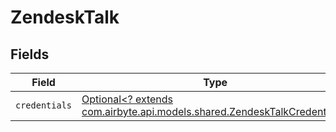 # ZendeskTalk


## Fields

| Field                                                                                                                     | Type                                                                                                                      | Required                                                                                                                  | Description                                                                                                               |
| ------------------------------------------------------------------------------------------------------------------------- | ------------------------------------------------------------------------------------------------------------------------- | ------------------------------------------------------------------------------------------------------------------------- | ------------------------------------------------------------------------------------------------------------------------- |
| `credentials`                                                                                                             | [Optional<? extends com.airbyte.api.models.shared.ZendeskTalkCredentials>](../../models/shared/ZendeskTalkCredentials.md) | :heavy_minus_sign:                                                                                                        | N/A                                                                                                                       |